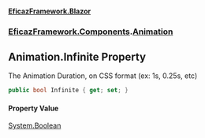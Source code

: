 #### [EficazFramework.Blazor](EficazFrameworkBlazor.md 'EficazFramework Blazor')
### [EficazFramework.Components](EficazFrameworkBlazor.md#EficazFramework.Components 'EficazFramework.Components').[Animation](EficazFramework.Components/Animation.md 'EficazFramework.Components.Animation')

## Animation.Infinite Property

The Animation Duration, on CSS format (ex: 1s, 0.25s, etc)

```csharp
public bool Infinite { get; set; }
```

#### Property Value
[System.Boolean](https://docs.microsoft.com/en-us/dotnet/api/System.Boolean 'System.Boolean')
